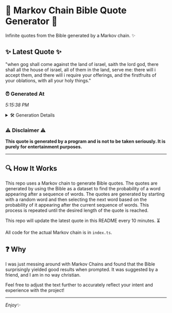 # 📖 Markov Chain Bible Quote Generator 📖

Infinite quotes from the Bible generated by a Markov chain. ✨

## ✨ Latest Quote ✨
"when gog shall come against the land of israel, saith the lord god, there shall all the house of israel, all of them in the land, serve me: there will i accept them, and there will i require your offerings, and the firstfruits of your oblations, with all your holy things."

### ⏰ Generated At
*5:15:38 PM*

<details>
    <summary>🛠️ Generation Details</summary>
    <p>
        <strong>🌱 Seed:</strong> when<br>
        <strong>🔄 Iterations:</strong> 50<br>
        <strong>📜 Context History:</strong><br>[ when ]: gog<br>[ when, gog ]: shall<br>[ when, gog, shall ]: come<br>[ when, gog, shall, come ]: against<br>[ when, gog, shall, come, against ]: the<br>[ when, gog, shall, come, against, the ]: land<br>[ gog, shall, come, against, the, land ]: of<br>[ shall, come, against, the, land, of ]: israel,<br>[ come, against, the, land, of, israel, ]: saith<br>[ against, the, land, of, israel,, saith ]: the<br>[ the, land, of, israel,, saith, the ]: lord<br>[ land, of, israel,, saith, the, lord ]: god,<br>[ of, israel,, saith, the, lord, god, ]: there<br>[ israel,, saith, the, lord, god,, there ]: shall<br>[ saith, the, lord, god,, there, shall ]: all<br>[ the, lord, god,, there, shall, all ]: the<br>[ lord, god,, there, shall, all, the ]: house<br>[ god,, there, shall, all, the, house ]: of<br>[ there, shall, all, the, house, of ]: israel,<br>[ shall, all, the, house, of, israel, ]: all<br>[ all, the, house, of, israel,, all ]: of<br>[ the, house, of, israel,, all, of ]: them<br>[ house, of, israel,, all, of, them ]: in<br>[ of, israel,, all, of, them, in ]: the<br>[ israel,, all, of, them, in, the ]: land,<br>[ all, of, them, in, the, land, ]: serve<br>[ of, them, in, the, land,, serve ]: me:<br>[ them, in, the, land,, serve, me: ]: there<br>[ in, the, land,, serve, me:, there ]: will<br>[ the, land,, serve, me:, there, will ]: i<br>[ land,, serve, me:, there, will, i ]: accept<br>[ serve, me:, there, will, i, accept ]: them,<br>[ me:, there, will, i, accept, them, ]: and<br>[ there, will, i, accept, them,, and ]: there<br>[ will, i, accept, them,, and, there ]: will<br>[ i, accept, them,, and, there, will ]: i<br>[ accept, them,, and, there, will, i ]: require<br>[ them,, and, there, will, i, require ]: your<br>[ and, there, will, i, require, your ]: offerings,<br>[ there, will, i, require, your, offerings, ]: and<br>[ will, i, require, your, offerings,, and ]: the<br>[ i, require, your, offerings,, and, the ]: firstfruits<br>[ require, your, offerings,, and, the, firstfruits ]: of<br>[ your, offerings,, and, the, firstfruits, of ]: your<br>[ offerings,, and, the, firstfruits, of, your ]: oblations,<br>[ and, the, firstfruits, of, your, oblations, ]: with<br>[ the, firstfruits, of, your, oblations,, with ]: all<br>[ firstfruits, of, your, oblations,, with, all ]: your<br>[ of, your, oblations,, with, all, your ]: holy<br>[ your, oblations,, with, all, your, holy ]: things.<br>
    </p>
</details>

### ⚠️ Disclaimer ⚠️
**This quote is generated by a program and is not to be taken seriously. It is purely for entertainment purposes.**

---

## 🔍 How It Works

This repo uses a Markov chain to generate Bible quotes. The quotes are generated by using the Bible as a dataset to find the probability of a word appearing after a sequence of words. The quotes are generated by starting with a random word and then selecting the next word based on the probability of it appearing after the current sequence of words. This process is repeated until the desired length of the quote is reached.

This repo will update the latest quote in this README every 10 minutes. ⏳

All code for the actual Markov chain is in `index.ts`.

## ❓ Why

I was just messing around with Markov Chains and found that the Bible surprisingly yielded good results when prompted. 
It was suggested by a friend, and I am in no way christian.

Feel free to adjust the text further to accurately reflect your intent and experience with the project!

---

*Enjoy*✨
